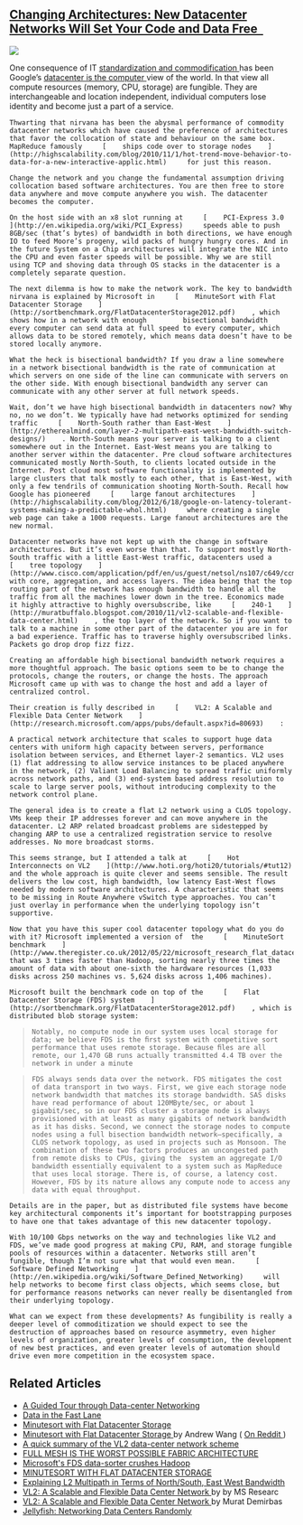 ## [Changing Architectures: New Datacenter Networks Will Set Your Code and Data Free  ](/blog/2012/9/4/changing-architectures-new-datacenter-networks-will-set-your.html)

    

    

![](http://farm9.staticflickr.com/8444/7887655130_7f9f823bbf_m.jpg)

One consequence of IT [    standardization and commodification    ](http://www.slideshare.net/swardley/situation-normal-everything-must-change-13698912)     has been Google’s     [    datacenter is the computer    ](http://highscalability.com/blog/2012/3/12/google-taming-the-long-latency-tail-when-more-machines-equal.html)     view of the world. In that view all compute resources (memory, CPU, storage) are fungible. They are interchangeable and location independent, individual computers lose identity and become just a part of a service.      

    Thwarting that nirvana has been the abysmal performance of commodity datacenter networks which have caused the preference of architectures that favor the collocation of state and behaviour on the same box. MapReduce famously     [    ships code over to storage nodes    ](http://highscalability.com/blog/2010/11/1/hot-trend-move-behavior-to-data-for-a-new-interactive-applic.html)     for just this reason.      

    Change the network and you change the fundamental assumption driving collocation based software architectures. You are then free to store data anywhere and move compute anywhere you wish. The datacenter becomes the computer.      

    On the host side with an x8 slot running at     [    PCI-Express 3.0    ](http://en.wikipedia.org/wiki/PCI_Express)     speeds able to push 8GB/sec (that’s bytes) of bandwidth in both directions, we have enough IO to feed Moore’s progeny, wild packs of hungry hungry cores. And in the future System on a Chip architectures will integrate the NIC into the CPU and even faster speeds will be possible. Why we are still using TCP and shoving data through OS stacks in the datacenter is a completely separate question.      

    The next dilemma is how to make the network work. The key to bandwidth nirvana is explained by Microsoft in     [    MinuteSort with Flat Datacenter Storage    ](http://sortbenchmark.org/FlatDatacenterStorage2012.pdf)    , which shows how in a network with enough         bisectional bandwidth         every computer can send data at full speed to every computer, which allows data to be stored remotely, which means data doesn’t have to be stored locally anymore.      

    What the heck is bisectional bandwidth? If you draw a line somewhere in a network bisectional bandwidth is the rate of communication at which servers on one side of the line can communicate with servers on the other side. With enough bisectional bandwidth any server can communicate with any other server at full network speeds.      

    Wait, don’t we have high bisectional bandwidth in datacenters now? Why no, no we don’t. We typically have had networks optimized for sending traffic     [    North-South rather than East-West    ](http://etherealmind.com/layer-2-multipath-east-west-bandwidth-switch-designs/)    . North-South means your server is talking to a client somewhere out in the Internet. East-West means you are talking to another server within the datacenter. Pre cloud software architectures communicated mostly North-South, to clients located outside in the Internet. Post cloud most software functionality is implemented by large clusters that talk mostly to each other, that is East-West, with only a few tendrils of communication shooting North-South. Recall how Google has pioneered     [    large fanout architectures    ](http://highscalability.com/blog/2012/6/18/google-on-latency-tolerant-systems-making-a-predictable-whol.html)     where creating a single web page can take a 1000 requests. Large fanout architectures are the new normal.      

    Datacenter networks have not kept up with the change in software architectures. But it’s even worse than that. To support mostly North-South traffic with a little East-West traffic, datacenters used a     [    tree topology    ](http://www.cisco.com/application/pdf/en/us/guest/netsol/ns107/c649/ccmigration_09186a008073377d.pdf)     with core, aggregation, and access layers. The idea being that the top routing part of the network has enough bandwidth to handle all the traffic from all the machines lower down in the tree. Economics made it highly attractive to highly oversubscribe, like     [    240-1    ](http://muratbuffalo.blogspot.com/2010/11/vl2-scalable-and-flexible-data-center.html)    , the top layer of the network. So if you want to talk to a machine in some other part of the datacenter you are in for a bad experience. Traffic has to traverse highly oversubscribed links. Packets go drop drop fizz fizz.      

    Creating an affordable high bisectional bandwidth network requires a more thoughtful approach. The basic options seem to be to change the protocols, change the routers, or change the hosts. The approach Microsoft came up with was to change the host and add a layer of centralized control.      

    Their creation is fully described in     [    VL2: A Scalable and Flexible Data Center Network    ](http://research.microsoft.com/apps/pubs/default.aspx?id=80693)    :    

    A practical network architecture that scales to support huge data centers with uniform high capacity between servers, performance isolation between services, and Ethernet layer-2 semantics. VL2 uses (1) flat addressing to allow service instances to be placed anywhere in the network, (2) Valiant Load Balancing to spread traffic uniformly across network paths, and (3) end-system based address resolution to scale to large server pools, without introducing complexity to the network control plane.    

    The general idea is to create a flat L2 network using a CLOS topology. VMs keep their IP addresses forever and can move anywhere in the datacenter. L2 ARP related broadcast problems are sidestepped by changing ARP to use a centralized registration service to resolve addresses. No more broadcast storms.      

    This seems strange, but I attended a talk at     [    Hot Interconnects on VL2    ](http://www.hoti.org/hoti20/tutorials/#tut12)     and the whole approach is quite clever and seems sensible. The result delivers the low cost, high bandwidth, low latency East-West flows needed by modern software architectures. A characteristic that seems to be missing in Route Anywhere vSwitch type approaches. You can’t just overlay in performance when the underlying topology isn’t supportive.      

    Now that you have this super cool datacenter topology what do you do with it? Microsoft implemented a version of  the     [    MinuteSort benchmark    ](http://www.theregister.co.uk/2012/05/22/microsoft_research_flat_datacenter_storage/)     that was 3 times faster than Hadoop, sorting nearly three times the amount of data with about one-sixth the hardware resources (1,033 disks across 250 machines vs. 5,624 disks across 1,406 machines).      

    Microsoft built the benchmark code on top of the     [    Flat Datacenter Storage (FDS) system    ](http://sortbenchmark.org/FlatDatacenterStorage2012.pdf)    , which is distributed blob storage system:    

>     Notably, no compute node in our system uses local storage for data; we believe FDS is the ﬁrst system with competitive sort performance that uses remote storage. Because ﬁles are all remote, our 1,470 GB runs actually transmitted 4.4 TB over the network in under a minute    

>     FDS always sends data over the network. FDS mitigates the cost of data transport in two ways. First, we give each storage node network bandwidth that matches its storage bandwidth. SAS disks have read performance of about 120MByte/sec, or about 1 gigabit/sec, so in our FDS cluster a storage node is always provisioned with at least as many gigabits of network bandwidth as it has disks. Second, we connect the storage nodes to compute nodes using a full bisection bandwidth network—specifically, a CLOS network topology, as used in projects such as Monsoon. The combination of these two factors produces an uncongested path from remote disks to CPUs, giving the  system an aggregate I/O bandwidth essentially equivalent to a system such as MapReduce that uses local storage. There is, of course, a latency cost. However, FDS by its nature allows any compute node to access any data with equal throughput.    

    Details are in the paper, but as distributed file systems have become key architectural components it’s important for bootstrapping purposes to have one that takes advantage of this new datacenter topology.      

    With 10/100 Gbps networks on the way and technologies like VL2 and FDS, we’ve made good progress at making CPU, RAM, and storage fungible pools of resources within a datacenter. Networks still aren’t fungible, though I’m not sure what that would even mean.     [    Software Defined Networking    ](http://en.wikipedia.org/wiki/Software_Defined_Networking)     will help networks to become first class objects, which seems close, but for performance reasons networks can never really be disentangled from their underlying topology.      

    What can we expect from these developments? As fungibility is really a deeper level of commoditization we should expect to see the destruction of approaches based on resource asymmetry, even higher levels of organization, greater levels of consumption, the development of new best practices, and even greater levels of automation should drive even more competition in the ecosystem space.    

##     Related Articles    

*   [    A Guided Tour through Data-center Networking    ](http://queue.acm.org/detail.cfm?id=2208919)
*   [    Data in the Fast Lane    ](http://research.microsoft.com/en-us/news/features/minutesort-052112.aspx)
*   [    Minutesort with Flat Datacenter Storage    ](http://sortbenchmark.org/FlatDatacenterStorage2012.pdf)
*   [    Minutesort with Flat Datacenter Storage    ](http://www.umbrant.com/blog/2012/flat_datacenter_storage.html)     by Andrew Wang (    [    On Reddit    ](http://www.reddit.com/r/programming/comments/vytl9/i_explain_how_microsoft_stole_the_minutesort/)    )    
*   [    A quick summary of the VL2 data-center network scheme    ](http://blog.moertel.com/articles/2011/03/17/a-quick-summary-of-the-vl2-data-center-network-scheme)
*   [    FULL MESH IS THE WORST POSSIBLE FABRIC ARCHITECTURE    ](http://blog.ioshints.info/2012/04/full-mesh-is-worst-possible-fabric.html)
*   [    Microsoft's FDS data-sorter crushes Hadoop    ](http://www.theregister.co.uk/2012/05/22/microsoft_research_flat_datacenter_storage/)
*   [    MINUTESORT WITH FLAT DATACENTER STORAGE    ](http://www.systemswemake.com/papers/flat-datacenter-storage)
*   [    Explaining L2 Multipath in Terms of North/South, East West Bandwidth    ](http://etherealmind.com/layer-2-multipath-east-west-bandwidth-switch-designs/)
*   [    VL2: A Scalable and Flexible Data Center Network    ](http://research.microsoft.com/apps/pubs/default.aspx?id=80693)     by by MS Researc    
*   [    VL2: A Scalable and Flexible Data Center Network    ](http://muratbuffalo.blogspot.com/2010/11/vl2-scalable-and-flexible-data-center.html)     by Murat Demirbas    
*   [    Jellyfish: Networking Data Centers Randomly    ](http://youinfinitesnake.blogspot.com/2012/04/jellyfish-networking-data-centers.html)

    